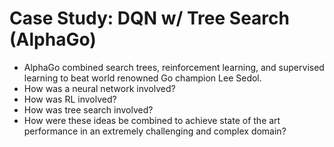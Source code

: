 # Case Study: DQN w/ Tree Search (AlphaGo)

* AlphaGo combined search trees, reinforcement learning, and supervised learning to beat world renowned Go champion Lee Sedol.
* How was a neural network involved?
* How was RL involved?
* How was tree search involved?
* How were these ideas be combined to achieve state of the art performance in an extremely challenging and complex domain?
